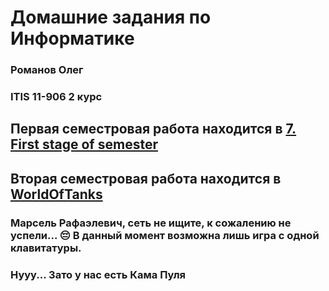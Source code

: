 # Домашние задания по Информатике

### Романов Олег
### ITIS 11-906 2 курс

## Первая семестровая работа находится в [7. First stage of semester](https://github.com/oleg-romanov/Homeworks/tree/master/7.%20First%20stage%20of%20semester)                                 

## Вторая семестровая работа находится в [WorldOfTanks](https://github.com/oleg-romanov/Homeworks/tree/master/WorldOfTanks)
### Марсель Рафаэлевич, сеть не ищите, к сожалению не успели... 😔 В данный момент возможна лишь игра с одной клавитатуры.
### Нууу... Зато у нас есть Кама Пуля
